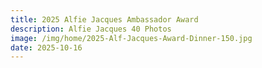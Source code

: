 ```yaml
---
title: 2025 Alfie Jacques Ambassador Award
description: Alfie Jacques 40 Photos
image: /img/home/2025-Alf-Jacques-Award-Dinner-150.jpg
date: 2025-10-16
---
```


